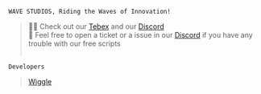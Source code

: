 ```
WAVE STUDIOS, Riding the Waves of Innovation!
```
  
> 🙋‍♀️ Check out our [Tebex](https://wave-studios.tebex.io/) and our [Discord](https://discord.gg/Vcwr7KUEMm)  
> 🥰 Feel free to open a ticket or a issue in our [Discord](https://discord.gg/Vcwr7KUEMm) if you have any trouble with our free scripts
<br></br>
```
Developers
```
> [Wiggle](https://github.com/wigglept)
